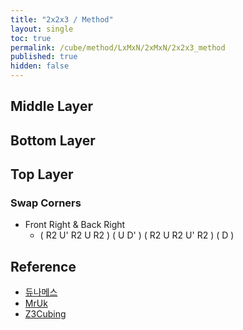 ```yaml
---
title: "2x2x3 / Method"
layout: single
toc: true
permalink: /cube/method/LxMxN/2xMxN/2x2x3_method
published: true
hidden: false
---
```


<head>
  <base target="_blank">
</head>



## Middle Layer



## Bottom Layer



## Top Layer

### Swap Corners

- Front Right & Back Right
  - ( R2 U' R2 U R2 ) ( U D' ) ( R2 U R2 U' R2 ) ( D )



## Reference

- [듀나메스](https://youtu.be/DIaUaxQbJhw)
- [MrUk](https://youtu.be/RWF-7v5KE74)
- [Z3Cubing](https://youtu.be/6dYOrUgFCsc)